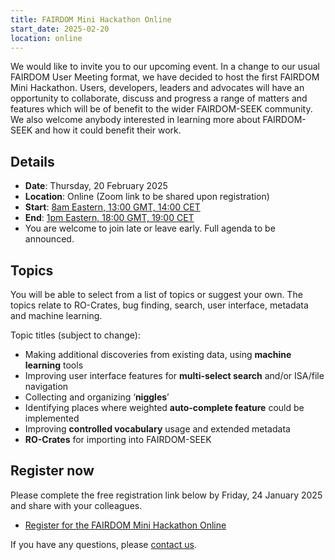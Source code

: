 ```yaml
---
title: FAIRDOM Mini Hackathon Online
start_date: 2025-02-20
location: online
---
```


We would like to invite you to our upcoming event. In a change to our usual FAIRDOM User Meeting format, we have decided to host the first FAIRDOM Mini Hackathon. Users, developers, leaders and advocates will have an opportunity to collaborate, discuss and progress a range of matters and features which will be of benefit to the wider FAIRDOM-SEEK community. We also welcome anybody interested in learning more about FAIRDOM-SEEK and how it could benefit their work.

## Details

- **Date**: Thursday, 20 February 2025
- **Location**: Online (Zoom link to be shared upon registration)
- **Start**: [8am Eastern, 13:00 GMT, 14:00 CET](https://www.timeanddate.com/worldclock/converter.html?iso=20250220T130000&p1=tz_gmt&p2=tz_cet&p3=tz_et)
- **End**: [1pm Eastern, 18:00 GMT, 19:00 CET](https://www.timeanddate.com/worldclock/converter.html?iso=20250220T180000&p1=tz_gmt&p2=tz_cet&p3=tz_et)
- You are welcome to join late or leave early. Full agenda to be announced.

## Topics

You will be able to select from a list of topics or suggest your own. The topics relate to RO-Crates, bug finding, search, user interface, metadata and machine learning.

Topic titles (subject to change):

- Making additional discoveries from existing data, using **machine learning** tools
- Improving user interface features for **multi-select search** and/or ISA/file navigation
- Collecting and organizing ‘**niggles**’
- Identifying places where weighted **auto-complete feature** could be implemented
- Improving **controlled vocabulary** usage and extended metadata
- **RO-Crates** for importing into FAIRDOM-SEEK

## Register now

Please complete the free registration link below by Friday, 24 January 2025 and share with your colleagues.
- [Register for the FAIRDOM Mini Hackathon Online](https://bit.ly/fdhack25) 

If you have any questions, please [contact us](/contact).
